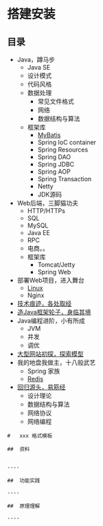 #   搭建安装


##  目录
-   Java，蹲马步
    -   Java SE
    -   设计模式
    -   代码风格
    -   数据处理
        -   常见文件格式
        -   网络
        -   数据结构与算法
    -   框架库 
        -   [MyBatis](MyBatis/README.md)
        -   Spring IoC container
        -   Spring Resources
        -   Spring DAO
        -   Spring JDBC
        -   Spring AOP
        -   Spring Transaction
        -   Netty
        -   JDK源码
-   Web后端，三脚猫功夫
    -   HTTP/HTTPs
    -   SQL
    -   MySQL
    -   Java EE
    -   RPC
    -   电商。。
    -   框架库
        -   Tomcat/Jetty
        -   Spring Web
-   部署Web项目，进入舞台
    -   [Linux](linux/README.md)
    -   Nginx
-   [技术痕迹，各处取经](a00/README.md)
-   [造Java框架轮子，身临其境](c00/README.md)
-   Java编程进阶，小有所成
    -   JVM
    -   并发
    -   调优
-   [大型网站初探，探索模型](z00/README.md)
-   我的地盘我做主，十八般武艺
    -   Spring 家族
    -   [Redis](redis/README.md)
-   [回归源头，易筋经](x00/README.md)
    -   设计理论
    -   数据结构与算法
    -   网络协议
    -   网络编程



````
#   xxx 格式模板

##  资料


----

##  功能实践

----

##  原理理解

----
````


